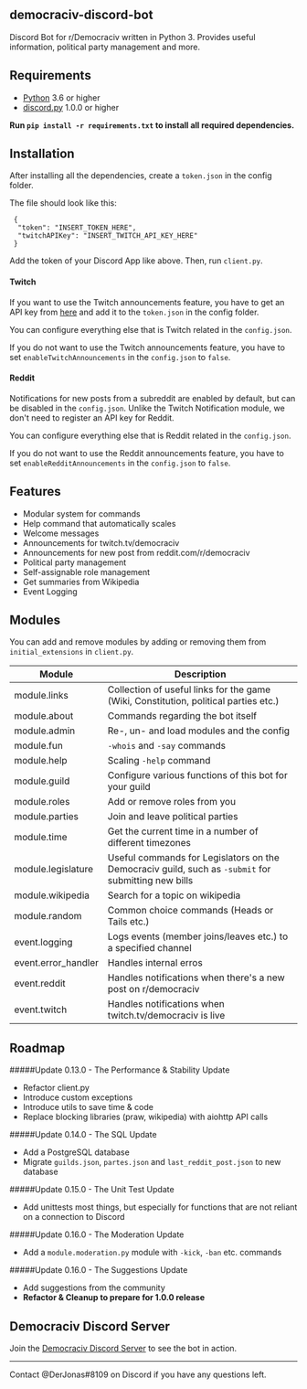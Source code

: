 ## democraciv-discord-bot
Discord Bot for r/Democraciv written in Python 3. Provides useful information, political party management and more. 

## Requirements

* [Python](https://www.python.org/downloads//) 3.6 or higher
* [discord.py](https://github.com/Rapptz/discord.py) 1.0.0 or higher

**Run `pip install -r requirements.txt` to install all required dependencies.**

## Installation
After installing all the dependencies, create a `token.json` in the config folder.

The file should look like this:
```
 {
  "token": "INSERT_TOKEN_HERE",
  "twitchAPIKey": "INSERT_TWITCH_API_KEY_HERE"
 }
```
Add the token of your Discord App like above. Then, run `client.py`.

#### Twitch 

If you want to use the Twitch announcements feature, you have to get an API key from [here](https://dev.twitch.tv/console/apps)
and add it to the `token.json` in the config folder.

You can configure everything else that is Twitch related in the `config.json`.

If you do not want to use the Twitch announcements feature, you have to set `enableTwitchAnnouncements` in the
`config.json` to `false`.

#### Reddit 

Notifications for new posts from a subreddit are enabled by default, but can be disabled in the `config.json`. Unlike the
Twitch Notification module, we don't need to register an API key for Reddit.

You can configure everything else that is Reddit related in the `config.json`.

If you do not want to use the Reddit announcements feature, you have to set `enableRedditAnnouncements` in the
`config.json` to `false`.


## Features
* Modular system for commands
* Help command that automatically scales
* Welcome messages
* Announcements for twitch.tv/democraciv
* Announcements for new post from reddit.com/r/democraciv
* Political party management
* Self-assignable role management
* Get summaries from Wikipedia
* Event Logging 

## Modules
You can add and remove modules by adding or removing them from `initial_extensions` in `client.py`.

Module | Description 
------------ | ------------- |
module.links | Collection of useful links for the game (Wiki, Constitution, political parties etc.)
module.about | Commands regarding the bot itself 
module.admin | Re-, un- and load modules and the config 
module.fun | `-whois` and `-say` commands | 
module.help | Scaling `-help` command 
module.guild | Configure various functions of this bot for your guild 
module.roles | Add or remove roles from you 
module.parties | Join and leave political parties 
module.time | Get the current time in a number of different timezones 
module.legislature | Useful commands for Legislators on the Democraciv guild, such as `-submit` for submitting new bills 
module.wikipedia | Search for a topic on wikipedia 
module.random | Common choice commands (Heads or Tails etc.) 
event.logging | Logs events (member joins/leaves etc.) to a specified channel |
event.error_handler | Handles internal erros 
event.reddit | Handles notifications when there's a new post on r/democraciv 
event.twitch | Handles notifications when twitch.tv/democraciv is live 

## Roadmap

#####Update 0.13.0 - The Performance & Stability Update

* Refactor client.py
* Introduce custom exceptions
* Introduce utils to save time & code
* Replace blocking libraries (praw, wikipedia) with aiohttp API calls


#####Update 0.14.0 - The SQL Update

* Add a PostgreSQL database
* Migrate `guilds.json`, `partes.json` and `last_reddit_post.json` to new database


#####Update 0.15.0 - The Unit Test Update

* Add unittests most things, but especially for functions that are not reliant on a connection to Discord
 

#####Update 0.16.0 - The Moderation Update

* Add a `module.moderation.py` module with `-kick`, `-ban` etc. commands

#####Update 0.16.0 - The Suggestions Update

* Add suggestions from the community
* **Refactor & Cleanup to prepare for 1.0.0 release**






## Democraciv Discord Server
Join the [Democraciv Discord Server](https://discord.gg/AK7dYMG) to see the bot in action.

---

Contact @DerJonas#8109 on Discord if you have any questions left.

